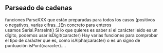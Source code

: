 ## Parseado de cadenas

funciones ParseXXX que están preparadas para todos los casos (positivos o negativos, varías cifras...)En concreto para enteros usamos Serial.ParseInt()
Si lo que quieres es saber si el carácter leído es un dígito, podemos usar isDigit(caracter) Hay varias funciones para comprobar el tipo de carácter que es, como isAlpha(caracter) o es un signo de puntuación isPunt(caracter)....

